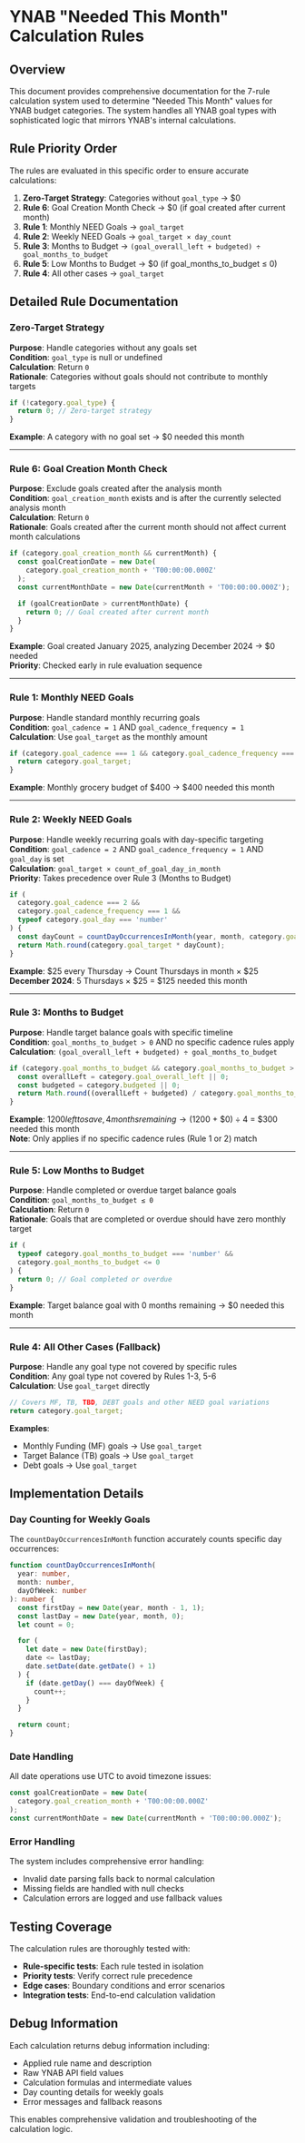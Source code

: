 # YNAB "Needed This Month" Calculation Rules

## Overview

This document provides comprehensive documentation for the 7-rule calculation system used to determine "Needed This Month" values for YNAB budget categories. The system handles all YNAB goal types with sophisticated logic that mirrors YNAB's internal calculations.

## Rule Priority Order

The rules are evaluated in this specific order to ensure accurate calculations:

1. **Zero-Target Strategy**: Categories without `goal_type` → $0
2. **Rule 6**: Goal Creation Month Check → $0 (if goal created after current month)
3. **Rule 1**: Monthly NEED Goals → `goal_target`
4. **Rule 2**: Weekly NEED Goals → `goal_target × day_count`
5. **Rule 3**: Months to Budget → `(goal_overall_left + budgeted) ÷ goal_months_to_budget`
6. **Rule 5**: Low Months to Budget → $0 (if goal_months_to_budget ≤ 0)
7. **Rule 4**: All other cases → `goal_target`

## Detailed Rule Documentation

### Zero-Target Strategy

**Purpose**: Handle categories without any goals set  
**Condition**: `goal_type` is null or undefined  
**Calculation**: Return `0`  
**Rationale**: Categories without goals should not contribute to monthly targets

```typescript
if (!category.goal_type) {
  return 0; // Zero-target strategy
}
```

**Example**: A category with no goal set → $0 needed this month

---

### Rule 6: Goal Creation Month Check

**Purpose**: Exclude goals created after the analysis month  
**Condition**: `goal_creation_month` exists and is after the currently selected analysis month  
**Calculation**: Return `0`  
**Rationale**: Goals created after the current month should not affect current month calculations

```typescript
if (category.goal_creation_month && currentMonth) {
  const goalCreationDate = new Date(
    category.goal_creation_month + 'T00:00:00.000Z'
  );
  const currentMonthDate = new Date(currentMonth + 'T00:00:00.000Z');

  if (goalCreationDate > currentMonthDate) {
    return 0; // Goal created after current month
  }
}
```

**Example**: Goal created January 2025, analyzing December 2024 → $0 needed  
**Priority**: Checked early in rule evaluation sequence

---

### Rule 1: Monthly NEED Goals

**Purpose**: Handle standard monthly recurring goals  
**Condition**: `goal_cadence = 1` AND `goal_cadence_frequency = 1`  
**Calculation**: Use `goal_target` as the monthly amount

```typescript
if (category.goal_cadence === 1 && category.goal_cadence_frequency === 1) {
  return category.goal_target;
}
```

**Example**: Monthly grocery budget of $400 → $400 needed this month

---

### Rule 2: Weekly NEED Goals

**Purpose**: Handle weekly recurring goals with day-specific targeting  
**Condition**: `goal_cadence = 2` AND `goal_cadence_frequency = 1` AND `goal_day` is set  
**Calculation**: `goal_target × count_of_goal_day_in_month`  
**Priority**: Takes precedence over Rule 3 (Months to Budget)

```typescript
if (
  category.goal_cadence === 2 &&
  category.goal_cadence_frequency === 1 &&
  typeof category.goal_day === 'number'
) {
  const dayCount = countDayOccurrencesInMonth(year, month, category.goal_day);
  return Math.round(category.goal_target * dayCount);
}
```

**Example**: $25 every Thursday → Count Thursdays in month × $25  
**December 2024**: 5 Thursdays × $25 = $125 needed this month

---

### Rule 3: Months to Budget

**Purpose**: Handle target balance goals with specific timeline  
**Condition**: `goal_months_to_budget > 0` AND no specific cadence rules apply  
**Calculation**: `(goal_overall_left + budgeted) ÷ goal_months_to_budget`

```typescript
if (category.goal_months_to_budget && category.goal_months_to_budget > 0) {
  const overallLeft = category.goal_overall_left || 0;
  const budgeted = category.budgeted || 0;
  return Math.round((overallLeft + budgeted) / category.goal_months_to_budget);
}
```

**Example**: $1200 left to save, 4 months remaining → ($1200 + $0) ÷ 4 = $300 needed this month  
**Note**: Only applies if no specific cadence rules (Rule 1 or 2) match

---

### Rule 5: Low Months to Budget

**Purpose**: Handle completed or overdue target balance goals  
**Condition**: `goal_months_to_budget ≤ 0`  
**Calculation**: Return `0`  
**Rationale**: Goals that are completed or overdue should have zero monthly target

```typescript
if (
  typeof category.goal_months_to_budget === 'number' &&
  category.goal_months_to_budget <= 0
) {
  return 0; // Goal completed or overdue
}
```

**Example**: Target balance goal with 0 months remaining → $0 needed this month

---

### Rule 4: All Other Cases (Fallback)

**Purpose**: Handle any goal type not covered by specific rules  
**Condition**: Any goal type not covered by Rules 1-3, 5-6  
**Calculation**: Use `goal_target` directly

```typescript
// Covers MF, TB, TBD, DEBT goals and other NEED goal variations
return category.goal_target;
```

**Examples**:

- Monthly Funding (MF) goals → Use `goal_target`
- Target Balance (TB) goals → Use `goal_target`
- Debt goals → Use `goal_target`

## Implementation Details

### Day Counting for Weekly Goals

The `countDayOccurrencesInMonth` function accurately counts specific day occurrences:

```typescript
function countDayOccurrencesInMonth(
  year: number,
  month: number,
  dayOfWeek: number
): number {
  const firstDay = new Date(year, month - 1, 1);
  const lastDay = new Date(year, month, 0);
  let count = 0;

  for (
    let date = new Date(firstDay);
    date <= lastDay;
    date.setDate(date.getDate() + 1)
  ) {
    if (date.getDay() === dayOfWeek) {
      count++;
    }
  }

  return count;
}
```

### Date Handling

All date operations use UTC to avoid timezone issues:

```typescript
const goalCreationDate = new Date(
  category.goal_creation_month + 'T00:00:00.000Z'
);
const currentMonthDate = new Date(currentMonth + 'T00:00:00.000Z');
```

### Error Handling

The system includes comprehensive error handling:

- Invalid date parsing falls back to normal calculation
- Missing fields are handled with null checks
- Calculation errors are logged and use fallback values

## Testing Coverage

The calculation rules are thoroughly tested with:

- **Rule-specific tests**: Each rule tested in isolation
- **Priority tests**: Verify correct rule precedence
- **Edge cases**: Boundary conditions and error scenarios
- **Integration tests**: End-to-end calculation validation

## Debug Information

Each calculation returns debug information including:

- Applied rule name and description
- Raw YNAB API field values
- Calculation formulas and intermediate values
- Day counting details for weekly goals
- Error messages and fallback reasons

This enables comprehensive validation and troubleshooting of the calculation logic.
